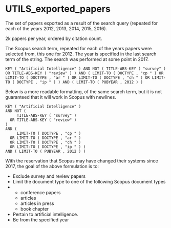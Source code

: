 # UTILS_exported_papers

The set of papers exported as a result of the search query (repeated for each of the years 2012, 2013, 2014, 2015, 2016).

2k papers per year, ordered by citation count.

The Scopus search term, repeated for each of the years papers were selected from, this one for 2012.
The year is specified in the last search term of the string. The search was performed at some point in
2017.

```
KEY ( "Artificial Intelligence" ) AND NOT ( TITLE-ABS-KEY ( "survey" ) OR TITLE-ABS-KEY ( "review" ) ) AND ( LIMIT-TO ( DOCTYPE , "cp " ) OR LIMIT-TO ( DOCTYPE , "ar " ) OR LIMIT-TO ( DOCTYPE , "ch " ) OR LIMIT-TO ( DOCTYPE , "ip " ) ) AND ( LIMIT-TO ( PUBYEAR , 2012 ) )
```

Below is a more readable formatting, of the same search term, but it is not guaranteed that it will
work in Scopus with newlines.

```
KEY ( "Artificial Intelligence" )
AND NOT (
     TITLE-ABS-KEY ( "survey" )
  OR TITLE-ABS-KEY ( "review" )
)
AND (
     LIMIT-TO ( DOCTYPE , "cp " )
  OR LIMIT-TO ( DOCTYPE , "ar " )
  OR LIMIT-TO ( DOCTYPE , "ch " )
  OR LIMIT-TO ( DOCTYPE , "ip " ) )
AND ( LIMIT-TO ( PUBYEAR , 2012 ) )
```

With the reservation that Scopus may have changed their systems since 2017, the goal of the above formulation
is to:
- Exclude survey and review papers
- Limit the document type to one of the following Scopus document types
- - conference papers
  - articles
  - articles in press
  - book chapter
- Pertain to artificial intelligence.
- Be from the specified year

